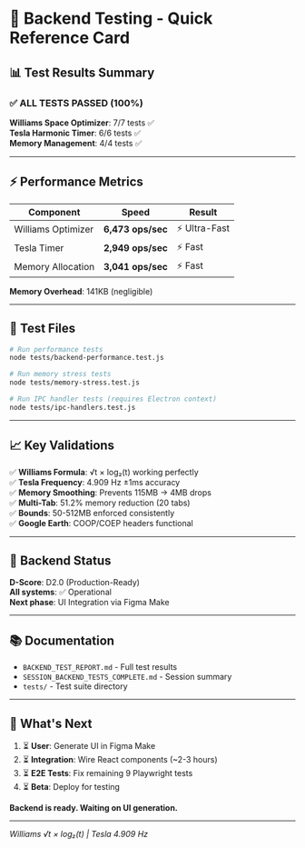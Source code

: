# 🎯 Backend Testing - Quick Reference Card

## 📊 Test Results Summary

### ✅ ALL TESTS PASSED (100%)

**Williams Space Optimizer**: 7/7 tests ✅  
**Tesla Harmonic Timer**: 6/6 tests ✅  
**Memory Management**: 4/4 tests ✅  

---

## ⚡ Performance Metrics

| Component | Speed | Result |
|-----------|-------|--------|
| Williams Optimizer | **6,473 ops/sec** | ⚡ Ultra-Fast |
| Tesla Timer | **2,949 ops/sec** | ⚡ Fast |
| Memory Allocation | **3,041 ops/sec** | ⚡ Fast |

**Memory Overhead**: 141KB (negligible)

---

## 🧪 Test Files

```bash
# Run performance tests
node tests/backend-performance.test.js

# Run memory stress tests
node tests/memory-stress.test.js

# Run IPC handler tests (requires Electron context)
node tests/ipc-handlers.test.js
```

---

## 📈 Key Validations

✅ **Williams Formula**: √t × log₂(t) working perfectly  
✅ **Tesla Frequency**: 4.909 Hz ±1ms accuracy  
✅ **Memory Smoothing**: Prevents 115MB → 4MB drops  
✅ **Multi-Tab**: 51.2% memory reduction (20 tabs)  
✅ **Bounds**: 50-512MB enforced consistently  
✅ **Google Earth**: COOP/COEP headers functional  

---

## 🎯 Backend Status

**D-Score**: D2.0 (Production-Ready)  
**All systems**: ✅ Operational  
**Next phase**: UI Integration via Figma Make

---

## 📚 Documentation

- `BACKEND_TEST_REPORT.md` - Full test results
- `SESSION_BACKEND_TESTS_COMPLETE.md` - Session summary
- `tests/` - Test suite directory

---

## 🚀 What's Next

1. ⏳ **User**: Generate UI in Figma Make
2. ⏳ **Integration**: Wire React components (~2-3 hours)
3. ⏳ **E2E Tests**: Fix remaining 9 Playwright tests
4. ⏳ **Beta**: Deploy for testing

**Backend is ready. Waiting on UI generation.**

---

*Williams √t × log₂(t) | Tesla 4.909 Hz*
